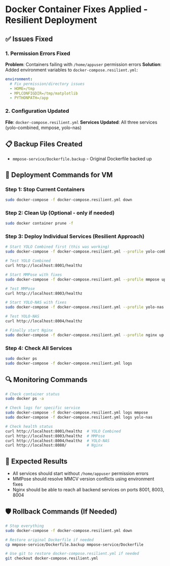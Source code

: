 # Docker Container Fixes Applied - Resilient Deployment

## ✅ Issues Fixed

### 1. Permission Errors Fixed
**Problem**: Containers failing with `/home/appuser` permission errors
**Solution**: Added environment variables to `docker-compose.resilient.yml`:
```yaml
environment:
  # Fix permission/directory issues
  - HOME=/tmp
  - MPLCONFIGDIR=/tmp/matplotlib  
  - PYTHONPATH=/app
```

### 2. Configuration Updated
**File**: `docker-compose.resilient.yml`
**Services Updated**: All three services (yolo-combined, mmpose, yolo-nas)

## 📋 Backup Files Created
- `mmpose-service/Dockerfile.backup` - Original Dockerfile backed up

## 🚀 Deployment Commands for VM

### Step 1: Stop Current Containers
```bash
sudo docker-compose -f docker-compose.resilient.yml down
```

### Step 2: Clean Up (Optional - only if needed)
```bash
sudo docker container prune -f
```

### Step 3: Deploy Individual Services (Resilient Approach)
```bash
# Start YOLO Combined first (this was working)
sudo docker-compose -f docker-compose.resilient.yml --profile yolo-combined up -d

# Test YOLO Combined
curl http://localhost:8001/healthz

# Start MMPose with fixes
sudo docker-compose -f docker-compose.resilient.yml --profile mmpose up -d

# Test MMPose
curl http://localhost:8003/healthz

# Start YOLO-NAS with fixes  
sudo docker-compose -f docker-compose.resilient.yml --profile yolo-nas up -d

# Test YOLO-NAS
curl http://localhost:8004/healthz

# Finally start Nginx
sudo docker-compose -f docker-compose.resilient.yml --profile nginx up -d
```

### Step 4: Check All Services
```bash
sudo docker ps
sudo docker-compose -f docker-compose.resilient.yml logs
```

## 🔍 Monitoring Commands
```bash
# Check container status
sudo docker ps -a

# Check logs for specific service
sudo docker-compose -f docker-compose.resilient.yml logs mmpose
sudo docker-compose -f docker-compose.resilient.yml logs yolo-nas

# Check health status
curl http://localhost:8001/healthz  # YOLO Combined
curl http://localhost:8003/healthz  # MMPose  
curl http://localhost:8004/healthz  # YOLO-NAS
curl http://localhost:8080/         # Nginx
```

## 🎯 Expected Results
- All services should start without `/home/appuser` permission errors
- MMPose should resolve MMCV version conflicts using environment fixes
- Nginx should be able to reach all backend services on ports 8001, 8003, 8004

## 🛡️ Rollback Commands (If Needed)
```bash
# Stop everything
sudo docker-compose -f docker-compose.resilient.yml down

# Restore original Dockerfile if needed
cp mmpose-service/Dockerfile.backup mmpose-service/Dockerfile

# Use git to restore docker-compose.resilient.yml if needed
git checkout docker-compose.resilient.yml